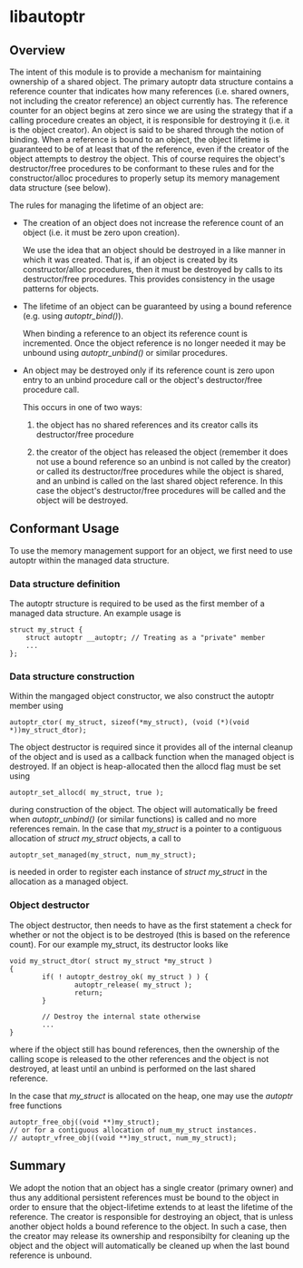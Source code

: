# libautoptr

## Overview

The intent of this module is to provide a mechanism for maintaining ownership of
a shared object. The primary autoptr data structure contains a reference counter
that indicates how many references (i.e. shared owners, not including the
creator reference) an object currently has. The reference counter for an object
begins at zero since we are using the strategy that if a calling procedure
creates an object, it is responsible for destroying it (i.e. it is the object
creator). An object is said to be shared through the notion of binding. When a
reference is bound to an object, the object lifetime is guaranteed to be of at
least that of the reference, even if the creator of the object attempts to
destroy the object. This of course requires the object's destructor/free
procedures to be conformant to these rules and for the constructor/alloc
procedures to properly setup its memory management data structure (see below).

The rules for managing the lifetime of an object are:

- The creation of an object does not increase the reference count of an object
  (i.e. it must be zero upon creation).

   We use the idea that an object should be destroyed in a like manner in which
   it was created. That is, if an object is created by its constructor/alloc
   procedures, then it must be destroyed by calls to its destructor/free
   procedures. This provides consistency in the usage patterns for objects.

- The lifetime of an object can be guaranteed by using a bound reference
  (e.g. using *autoptr_bind()*).

   When binding a reference to an object its reference count is
   incremented. Once the object reference is no longer needed it may be unbound
   using *autoptr_unbind()* or similar procedures.

- An object may be destroyed only if its reference count is zero upon entry to
  an unbind procedure call or the object's destructor/free procedure call.

  This occurs in one of two ways:

  1. the object has no shared references and its creator calls its
     destructor/free procedure

  2. the creator of the object has released the object (remember it does not use
     a bound reference so an unbind is not called by the creator) or called its
     destructor/free procedures while the object is shared, and an unbind is
     called on the last shared object reference. In this case the object's
     destructor/free procedures will be called and the object will be destroyed.


## Conformant Usage

To use the memory management support for an object, we first need to use autoptr
within the managed data structure.

### Data structure definition

The autoptr structure is required to be used as the first member of a managed
data structure. An example usage is
 
    struct my_struct {
        struct autoptr __autoptr; // Treating as a "private" member
        ...
    };

### Data structure construction

Within the mangaged object constructor, we also construct the autoptr member using
 
    autoptr_ctor( my_struct, sizeof(*my_struct), (void (*)(void *))my_struct_dtor);

The object destructor is required since it provides all of the internal cleanup
of the object and is used as a callback function when the managed object is
destroyed. If an object is heap-allocated then the allocd flag must be set using
 
    autoptr_set_allocd( my_struct, true );
 
during construction of the object. The object will automatically be freed when
*autoptr_unbind()* (or similar functions) is called and no more references
remain. In the case that *my_struct* is a pointer to a contiguous allocation of
*struct my_struct* objects, a call to

    autoptr_set_managed(my_struct, num_my_struct);

is needed in order to register each instance of *struct my_struct* in the
allocation as a managed object.

### Object destructor

The object destructor, then needs to have as the first statement a
check for whether or not the object is to be destroyed (this is based on the
reference count). For our example my_struct, its destructor looks like
 
    void my_struct_dtor( struct my_struct *my_struct )
    {
            if( ! autoptr_destroy_ok( my_struct ) ) {
                    autoptr_release( my_struct );
                    return;
            }
	    
            // Destroy the internal state otherwise
            ...
    }
 
where if the object still has bound references, then the ownership of the
calling scope is released to the other references and the object is not
destroyed, at least until an unbind is performed on the last shared reference.

In the case that *my_struct* is allocated on the heap, one may use the
*autoptr* free functions

    autoptr_free_obj((void **)my_struct);
    // or for a contiguous allocation of num_my_struct instances.
    // autoptr_vfree_obj((void **)my_struct, num_my_struct); 

## Summary

We adopt the notion that an object has a single creator (primary owner) and thus
any additional persistent references must be bound to the object in order to
ensure that the object-lifetime extends to at least the lifetime of the
reference. The creator is responsible for destroying an object, that is unless
another object holds a bound reference to the object. In such a case, then the
creator may release its ownership and responsibilty for cleaning up the object
and the object will automatically be cleaned up when the last bound reference is
unbound.

